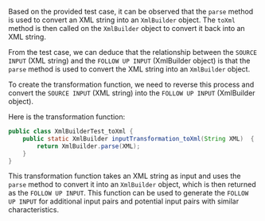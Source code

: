 Based on the provided test case, it can be observed that the `parse` method is used to convert an XML string into an `XmlBuilder` object. The `toXml` method is then called on the `XmlBuilder` object to convert it back into an XML string.

From the test case, we can deduce that the relationship between the `SOURCE INPUT` (XML string) and the `FOLLOW UP INPUT` (XmlBuilder object) is that the `parse` method is used to convert the XML string into an `XmlBuilder` object.

To create the transformation function, we need to reverse this process and convert the `SOURCE INPUT` (XML string) into the `FOLLOW UP INPUT` (XmlBuilder object).

Here is the transformation function:

```java
public class XmlBuilderTest_toXml {
    public static XmlBuilder inputTransformation_toXml(String XML)  {
        return XmlBuilder.parse(XML);
    }
}
```

This transformation function takes an XML string as input and uses the `parse` method to convert it into an `XmlBuilder` object, which is then returned as the `FOLLOW UP INPUT`. This function can be used to generate the `FOLLOW UP INPUT` for additional input pairs and potential input pairs with similar characteristics.